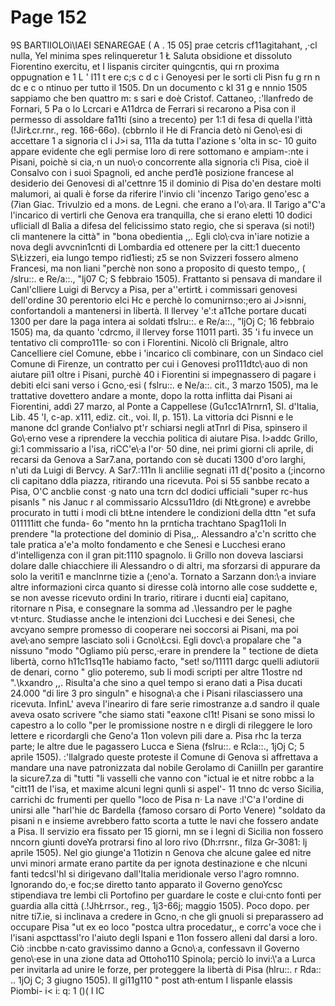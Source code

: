 # Page 152

9S BARTIIOLOì\IAEI SENAREGAE ( A . 15 05] prae cetcris cf11agitahant, ,·cl nulla, Yel minima spes relinqueretur 1 Ł Saluta obsidione et dissoluto Fiorentino exercitu, et I lispanis circiter quingcntis, qui rn proxima oppugnation e 1 L ' l11 t ere c;s c d c i Genoyesi per le sorti cli Pisn fu g rn n dc e c o ntinuo per tutto il 1505. Dn un documento c kl 31 g e nnnio 1505 sappiamo che ben quattro m: s sari e doè Cristof. Cattaneo, :'llanfredo de Fornari, 5 Pa o lo Lcrcari e A11drca de Ferrari si recarono a Pisa con il permesso di assoldare fa11ti (sino a trecento} per 1:1 di fesa di quella l'ittà (!JirŁcr.rnr., reg. 166-66o). (cbbrnlo il He di Francia detò ni Geno\·esi di accettare 1 a signoria cl i J>i sa, 111a da tutta l'azione s \'olta in sc- 10 guito appare evidente che egli permise loro di rere sottomano e ampiam-:nte i Pisani, poichè si cia,·n un nuo\·o concorrente alla signoria c!i Pisa, cioè il Consalvo con i suoi Spagnoli, ed anche perd1è posizione francese al desiderio dei Genovesi di al'cettnre 15 il dominio di Pisa do\'en destare molti malumori, ai quali è forse da riferire l'invio cli \'incenzo Tarigo geno\'esc a (7ian Giac. Trivulzio ed a mons. de Legni. che erano a l\'o\·ara. Il Tarigo a\"C\'a l'incarico di vertirli che Genova era tranquilla, che si erano eletti 10 dodici ufliciall dl Balia a difesa del felicissimo stato regio, che si sperava (si noti!) cli mantenere la città" in "bona obedientia ,,. Egli clo\·cva in\'iare notizie a nova degli avvcnin1cnti di Lombardia ed ottenere per la citt:1 duecento S\Łizzeri, eia lungo tempo rid1iesti; z5 se non Svizzeri fossero almeno Francesi, ma non liani "perchè non sono a proposito di questo tempo,, ( /slru::. e Re/a::., "lj07 C; S febbraio 1505). Frattanto si pensava di mandare il Canl'clliere Luigi di Bervcy a Pisa, per a\'\'ertirtŁ i commissari genovesi dell'ordine 30 perentorio elci Hc e perchè lo comunirnso:;ero ai J>isnni, confortandoli a mantenersi in libertà. Il llervey \'e\':t a11che portare ducati 1300 per dare la paga intera ai soldati tfslru::. e Re/a::., "ljOj C; 16 febbraio 1505) ma, da quanto \'cdrcmo, il llervey forse 11011 partì. 35 \'i fu invece un tentativo cli compro111e· so con i Florentini. Nicolò cli Brignale, altro Cancelliere ciel Comune, ebbe i 'incarico cli combinare, con un Sindaco ciel Comune di Firenze, un contratto per cui i Genovesi pro111dtc\·auo di non aiutare piì1 oltre i Pisani, purchè 40 i Fiorentini si impegnassero di pagare i debiti elci sani verso i Gcno,·esi ( fslru::. e Ne/a::. cit., 3 marzo 1505), ma le trattative dovettero andare a monte, dopo la rotta inflitta dai Pisani ai Fiorentini, addì 27 marzo, al Ponte a Cappellese (Gu1cc1A1rnrn1, SI. d'Italia, Lib. 45 \'I, c-ap. x111, ediz. cit., voi. Il, p. 151). La vittoria dci Pisnni e le manone dcl grande Con!ialvo pt'r schiarsi negli atTnrl di Pisa, spinsero il Go\·erno vese a riprendere la vecchia politica di aiutare Pisa. l>addc Grillo, gi:1 commissario a l'isa, riCC\'e\·a l'or· 50 dine, nei primi giorni cli aprile, di recarsi da Genova a Sar7.ana, portando con sè ducati 1300 d'oro larghi, n\'uti da Luigi di Bervcy. A Sar7.:111n li anclilie segnati i11 d{'posito a (;incorno cli capitano ddla piazza, ritirando una ricevuta. Poi si 55 sanbbe recato a Pisa, O\'C ancblie const ·g nato una tcrn dcl dodici ufficiali "super rc-hus pisanls " nis Januc r al commissario Alcssu11dro (di NtŁgrone) e avrebbe procurato in tutti i modi cli btŁne intendere le condizioni della dttn "et sufa 011111itt che funda- 6o "mento hn la prnticha trachtano Spag11oli In prendere "la protectione del dominio di Pisa,,. Alessandro a\'c\'n scritto che tale pratica a\'e\'a molto fondamento e che Senesi e Lucchesi erano d'intelligenza con il gran pit:1110 spagnolo. li Grillo non doveva lasciarsi dolare dalle chiacchiere ili Alessandro o di altri, ma sforzarsi di appurare da solo la veriti1 e manclnrne tizie a (;eno\'a. Tornato a Sarzann don:\·a inviare altre informazioni circa quanto si diresse colà intorno alle cose suddette e, se non avesse ricevuto ordini In trario, ritirare i ducnti eia] capitano, ritornare n Pisa, e consegnare la somma ad .\lessandro per le paghe vt·nturc. Studiasse anche le intenzioni dci Lucchesi e dei Senesi, che avcyano sempre promesso di cooperare nei soccorsi ai Pisani, ma poi ave\·ano sempre lasciato soli i Gcno\Łcsi. Egli dovc\·a propalare che "a nissuno "modo \"Ogliamo più persc,·erare in prendere la " tectione de dieta libertà, corno h11c11sq11e habiamo facto, "set! so/11111 dargc quelli adiutorii de denari, corno " glio poteremo, sub li modi scripti per altre 11ostre nd ".\kxandro ,,. Risulta\'a che sino a quel tempo si erano dati a Pisa ducati 24.000 "di lire 3 pro singuln" e hisogna\·a che i Pisani rilasciassero una ricevuta. InfinL' aveva l'ineariro di fare serie rimostranze a.d sandro il quale aveva osato scrivere "che siamo stati "eaxone cl1t! Pisani se sono missi lo capestro a lo collo "per le promissione nostre n e dirgli di rileggere le loro lettere e ricordargli che Geno\'a 11on volevn pili dare a. Pisa rhc la terza parte; le altre due le pagassero Lucca e Siena (fslru::. e Rcla::., 1jOj C; 5 aprile 1505). :'llalgrado queste proteste il Comune di Genova si affrettava a mandare una nave patronizzata dal nobile Gerolamo di Caniilln per garantire la sicure7.za di "tutti "li vasselli che vanno con \"ictual ie et nitre robbc a la "citt11 de l'isa, et maxime alcuni legni qunli si aspel'- 11 tnno dc verso Sicilia, carrichi dc frumenti per quello "loco de Pisa n· La nave :l\'C\'a l'ordine di unirsi alle "harl'hie dc Bardella {famoso corsaro di Porto Venere) "soldato da pisani n e insieme avrebbero fatto scorta a tutte le navi che fossero andate a Pisa. Il servizio era fissato per 15 giorni, mn se i legni di Sicilia non fossero nncorn giunti doveYa protrarsi fino al loro rivo (Dh:rrsnr., filza Gr-3081: lj aprile 1505). Nel gio giunge\'a 11otizin n Genova che alcune galee ed nitre unvi minori armate erano partite da per ignota destinazione e che nlcuni fanti tedcsl'hl si dirigevano dall'Italia meridionale verso l'agro romnno. Ignorando do,·e foc;se diretto tanto apparato il Governo genoYcsc stipendiava tre lembi cli Portofino per guardare le coste e clui·cnto fonti per guardia alla città (.!JhŁrrsor., reg., 1j3-66j; maggio 1505). Poco dopo. per nitre ti7.ie, si inclinava a credere in Gcno,·n che gli gnuoli si preparassero ad occupare Pisa "ut ex eo loco "postca ultra procedatur,, e corrc\'a voce che i l'isani aspcttassl'ro l'aiuto degli Ispani e 11on fossero alleni dal darsi a loro. Ciò :incbbe n·cato gravissimo danno a Gcno\·a, confessavn il Governo geno\·ese in una zione data ad Ottoho110 Spinola; perciò lo invi:\\'a a Lurca per invitarla ad unire le forze, per proteggere la libertà di Pisa (hlru::. r Rda:: .. 1jOj C; 3 giugno 1505). Il gi11g110 " post ath·entum I lispanle elassis Piombi- i< i: q: 1 ()( I IC